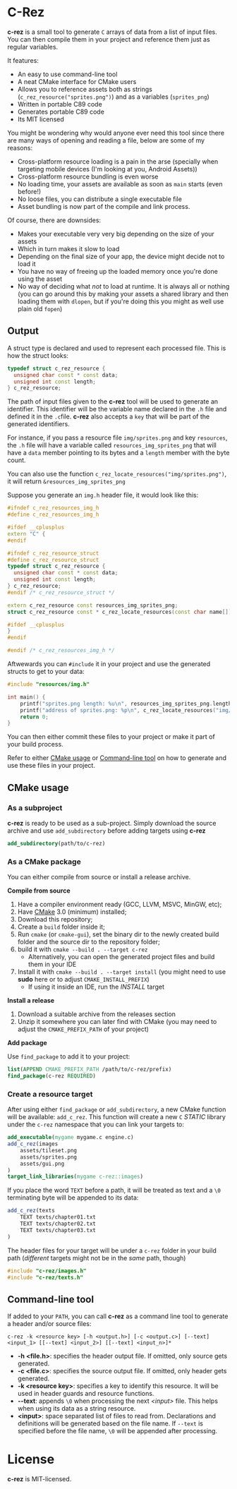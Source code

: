 # C-Rez

**c-rez** is a small tool to generate `C` arrays of data from a list of
input files. You can then compile them in your project and reference
them just as regular variables.

It features:

- An easy to use command-line tool
- A neat CMake interface for CMake users
- Allows you to reference assets both as strings
(`c_rez_resource("sprites.png")`) and as a variables (`sprites_png`)
- Written in portable C89 code
- Generates portable C89 code
- Its MIT licensed

You might be wondering why would anyone ever need this tool since there
are many ways of opening and reading a file, below are some of my reasons:

- Cross-platform resource loading is a pain in the arse (specially when
targeting mobile devices (I'm looking at you, Android Assets))
- Cross-platform resource bundling is even worse
- No loading time, your assets are available as soon as `main` starts
(even before!)
- No loose files, you can distribute a single executable file
- Asset bundling is now part of the compile and link process.

Of course, there are downsides:

- Makes your executable very very big depending on the size of your assets
- Which in turn makes it slow to load
- Depending on the final size of your app, the device might decide not to
load it
- You have no way of freeing up the loaded memory once you're done using
the asset
- No way of deciding what *not* to load at runtime. It is always all or
nothing (you can go around this by making your assets a shared library
and then loading them with `dlopen`, but if you're doing this you might
as well use plain old `fopen`)

## Output

A struct type is declared and used to represent each processed file.
This is how the struct looks:

```cpp
typedef struct c_rez_resource {
  unsigned char const * const data;
  unsigned int const length;
} c_rez_resource;
```

The path of input files given to the **c-rez** tool will be used to generate
an identifier. This identifier will be the variable name declared
in the `.h` file and defined it in the `.c`file. **c-rez** also accepts a `key`
that will be part of the generated identifiers.

For instance, if you pass a resource file `img/sprites.png` and key
`resources`, the `.h` file will have a variable called
`resources_img_sprites_png` that will have a `data` member pointing to its
bytes and a `length` member with the byte count.

You can also use the function `c_rez_locate_resources("img/sprites.png")`, it
will return `&resources_img_sprites_png`

Suppose you generate an `img.h` header file, it would look like this:
```cpp
#ifndef c_rez_resources_img_h
#define c_rez_resources_img_h

#ifdef __cplusplus
extern "C" {
#endif

#ifndef c_rez_resource_struct
#define c_rez_resource_struct
typedef struct c_rez_resource {
  unsigned char const * const data;
  unsigned int const length;
} c_rez_resource;
#endif /* c_rez_resource_struct */

extern c_rez_resource const resources_img_sprites_png;
struct c_rez_resource const * c_rez_locate_resources(const char name[]);

#ifdef __cplusplus
}
#endif

#endif /* c_rez_resources_img_h */
```

Aftwewards you can `#include` it in your project and use the generated structs
to get to your data:

```cpp
#include "resources/img.h"

int main() {
    printf("sprites.png length: %u\n", resources_img_sprites_png.length);
    printf("address of sprites.png: %p\n", c_rez_locate_resources("img/sprites.png");
    return 0;
}
```

You can then either commit these files to your project or make it part of your
build process.

Refer to either [CMake usage](#cmake-usage) or [Command-line
tool](#command-line-tool) on how to generate and use these files in your
project.

## CMake usage

### As a subproject

**c-rez** is ready to be used as a sub-project. Simply download the
source archive and use `add_subdirectory` before adding targets using
**c-rez**

```cmake
add_subdirectory(path/to/c-rez)
```

### As a CMake package

You can either compile from source or install a release archive.

**Compile from source**

1. Have a compiler environment ready (GCC, LLVM, MSVC, MinGW, etc);
2. Have [CMake](http://cmake.org) 3.0 (minimum) installed;
3. Download this repository;
4. Create a `build` folder inside it;
5. Run `cmake` (or `cmake-gui`), set the binary dir to the newly created
build folder and the source dir to the repository folder;
6. build it with `cmake --build . --target c-rez`
    - Alternatively, you can open the generated project files and build them in
    your IDE
7. Install it with `cmake --build . --target install` (you might need to use
 **sudo** here or to adjust `CMAKE_INSTALL_PREFIX`)
    - If using it inside an IDE, run the *INSTALL* target

**Install a release**

1. Download a suitable archive from the releases section
2. Unzip it somewhere you can later find with CMake (you may need to
adjust the `CMAKE_PREFIX_PATH` of your project)

**Add package**

Use `find_package` to add it to your project:

```cmake
list(APPEND CMAKE_PREFIX_PATH /path/to/c-rez/prefix)
find_package(c-rez REQUIRED)
```

### Create a resource target

After using either `find_package` or `add_subdirectory`, a new CMake
function will be available: `add_c_rez`. This function will create a new
`C` *STATIC* library under the `c-rez` namespace that you can link your
targets to:

```cmake
add_executable(mygame mygame.c engine.c)
add_c_rez(images
    assets/tileset.png
    assets/sprites.png
    assets/gui.png
)
target_link_libraries(mygame c-rez::images)
```

If you place the word `TEXT` before a path, it will be treated as text and a
`\0` terminating byte will be appended to its data:

```cmake
add_c_rez(texts
    TEXT texts/chapter01.txt
    TEXT texts/chapter02.txt
    TEXT texts/chapter03.txt
)
```

The header files for your target will be under a `c-rez` folder in your build
path (*different* targets might not be in the *same* path, though)

```c
#include "c-rez/images.h"
#include "c-rez/texts.h"
```

## Command-line tool
If added to your `PATH`, you can call **c-rez** as a command line tool to
 generate a header
and/or source files:

```
c-rez -k <resource key> [-h <output.h>] [-c <output.c>] [--text] <input_1> [[--text] <input_2>] [[--text] <input_n>]*
```

- **-h \<file.h\>**: specifies the header output file. If omitted, only
 source gets generated.
- **-c \<file.c\>**: specifies the source output file. If omitted, only
header gets generated.
- **-k \<resource key\>**: specifies a key to identify this resource. It will
 be used in header guards and resource functions.
- **--text**: appends `\0` when processing the next *\<input\>*
file. This helps when using its data as a string resource.
- **\<input\>**: space separated list of files to read from.
Declarations and definitions will be generated based on the file name. If
`--text` is specified before the file name, `\0` will be appended after
processing.

# License

**c-rez** is MIT-licensed.
